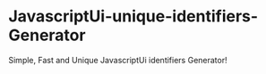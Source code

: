 # JavascriptUi-unique-identifiers-Generator
Simple, Fast and Unique JavascriptUi  identifiers Generator!
